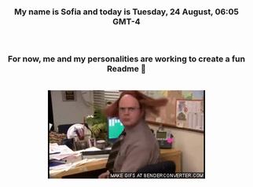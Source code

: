 


<div align="center">
<h3 >My name is Sofia and today is Tuesday, 24 August, 06:05 GMT-4</h3><br>
<h3 >For now, me and my personalities are working to create a fun Readme 👋
</h3><br>
<img src='img/dwight.gif' alt='working...'/>
</div>
